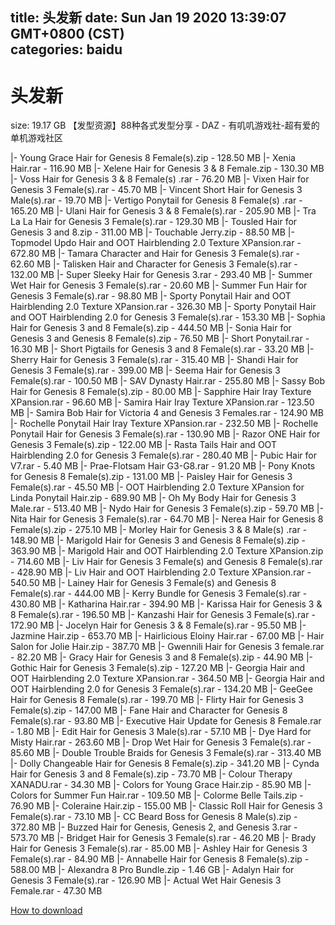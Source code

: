 
title: 头发新
date: Sun Jan 19 2020 13:39:07 GMT+0800 (CST)    
categories: baidu
---

# 头发新
size: 19.17 GB
 【发型资源】88种各式发型分享 - DAZ - 有叽叽游戏社-超有爱的单机游戏社区
 
|- Young Grace Hair for Genesis 8 Female(s).zip - 128.50 MB
|- Xenia Hair.rar - 116.90 MB
|- Xelene Hair for Genesis 3 & 8 Female.zip - 130.30 MB
|- Voss Hair for Genesis 3 & 8 Female(s) .rar - 76.20 MB
|- Vixen Hair for Genesis 3 Female(s).rar - 45.70 MB
|- Vincent Short Hair for Genesis 3 Male(s).rar - 19.70 MB
|- Vertigo Ponytail for Genesis 8 Female(s) .rar - 165.20 MB
|- Ulani Hair for Genesis 3 & 8 Female(s).rar - 205.90 MB
|- Tra La La Hair for Genesis 3 Female(s).rar - 129.30 MB
|- Tousled Hair for Genesis 3 and 8.zip - 311.00 MB
|- Touchable Jerry.zip - 88.50 MB
|- Topmodel Updo Hair and OOT Hairblending 2.0 Texture XPansion.rar - 672.80 MB
|- Tamara Character and Hair for Genesis 3 Female(s).rar - 62.60 MB
|- Talisken Hair and Character for Genesis 3 Female(s).rar - 132.00 MB
|- Super Sleeky Hair for Genesis 3.rar - 293.40 MB
|- Summer Wet Hair for Genesis 3 Female(s).rar - 20.60 MB
|- Summer Fun Hair for Genesis 3 Female(s).rar - 98.80 MB
|- Sporty Ponytail Hair and OOT Hairblending 2.0 Texture XPansion.rar - 326.30 MB
|- Sporty Ponytail Hair and OOT Hairblending 2.0 for Genesis 3 Female(s).rar - 153.30 MB
|- Sophia Hair for Genesis 3 and 8 Female(s).zip - 444.50 MB
|- Sonia Hair for Genesis 3 and Genesis 8 Female(s).zip - 76.50 MB
|- Short Ponytail.rar - 16.30 MB
|- Short Pigtails for Genesis 3 and 8 Female(s).rar - 33.20 MB
|- Sherry Hair for Genesis 3 Female(s).rar - 315.40 MB
|- Shandi Hair for Genesis 3 Female(s).rar - 399.00 MB
|- Seema Hair for Genesis 3 Female(s).rar - 100.50 MB
|- SAV Dynasty Hair.rar - 255.80 MB
|- Sassy Bob Hair for Genesis 8 Female(s).zip - 80.00 MB
|- Sapphire Hair Iray Texture XPansion.rar - 96.60 MB
|- Samira Hair Iray Texture XPansion.rar - 123.50 MB
|- Samira Bob Hair for Victoria 4 and Genesis 3 Females.rar - 124.90 MB
|- Rochelle Ponytail Hair Iray Texture XPansion.rar - 232.50 MB
|- Rochelle Ponytail Hair for Genesis 3 Female(s).rar - 130.90 MB
|- Razor ONE Hair for Genesis 3 Female(s).zip - 122.00 MB
|- Rasta Tails Hair and OOT Hairblending 2.0 for Genesis 3 Female(s).rar - 280.40 MB
|- Pubic Hair for V7.rar - 5.40 MB
|- Prae-Flotsam Hair G3-G8.rar - 91.20 MB
|- Pony Knots for Genesis 8 Female(s).zip - 131.00 MB
|- Paisley Hair for Genesis 3 Female(s).rar - 45.50 MB
|- OOT Hairblending 2.0 Texture XPansion for Linda Ponytail Hair.zip - 689.90 MB
|- Oh My Body Hair for Genesis 3 Male.rar - 513.40 MB
|- Nydo Hair for Genesis 3 Female(s).zip - 59.70 MB
|- Nita Hair for Genesis 3 Female(s).rar - 64.70 MB
|- Nerea Hair for Genesis 8 Female(s).zip - 275.10 MB
|- Morley Hair for Genesis 3 & 8 Male(s) .rar - 148.90 MB
|- Marigold Hair for Genesis 3 and Genesis 8 Female(s).zip - 363.90 MB
|- Marigold Hair and OOT Hairblending 2.0 Texture XPansion.zip - 714.60 MB
|- Liv Hair for Genesis 3 Female(s) and Genesis 8 Female(s).rar - 428.90 MB
|- Liv Hair and OOT Hairblending 2.0 Texture XPansion.rar - 540.50 MB
|- Lainey Hair for Genesis 3 Female(s) and Genesis 8 Female(s).rar - 444.00 MB
|- Kerry Bundle for Genesis 3 Female(s).rar - 430.80 MB
|- Katharina Hair.rar - 394.90 MB
|- Karissa Hair for Genesis 3 & 8 Female(s).rar - 196.50 MB
|- Kanzashi Hair for Genesis 3 Female(s).rar - 172.90 MB
|- Jocelyn Hair for Genesis 3 & 8 Female(s).rar - 95.50 MB
|- Jazmine Hair.zip - 653.70 MB
|- Hairlicious Eloiny Hair.rar - 67.00 MB
|- Hair Salon for Jolie Hair.zip - 387.70 MB
|- Gwennili Hair for Genesis 3 female.rar - 82.20 MB
|- Gracy Hair for Genesis 3 and 8 Female(s).zip - 44.90 MB
|- Gothic Hair for Genesis 3 Female(s).zip - 127.20 MB
|- Georgia Hair and OOT Hairblending 2.0 Texture XPansion.rar - 364.50 MB
|- Georgia Hair and OOT Hairblending 2.0 for Genesis 3 Female(s).rar - 134.20 MB
|- GeeGee Hair for Genesis 8 Female(s).rar - 199.70 MB
|- Flirty Hair for Genesis 3 Female(s).zip - 147.00 MB
|- Fane Hair and Character for Genesis 8 Female(s).rar - 93.80 MB
|- Executive Hair Update for Genesis 8 Female.rar - 1.80 MB
|- Edit Hair for Genesis 3 Male(s).rar - 57.10 MB
|- Dye Hard for Misty Hair.rar - 263.60 MB
|- Drop Wet Hair for Genesis 3 Female(s).rar - 85.60 MB
|- Double Trouble Braids for Genesis 3 Female(s).rar - 313.40 MB
|- Dolly Changeable Hair for Genesis 8 Female(s).zip - 341.20 MB
|- Cynda Hair for Genesis 3 and 8 Female(s).zip - 73.70 MB
|- Colour Therapy XANADU.rar - 34.30 MB
|- Colors for Young Grace Hair.zip - 85.90 MB
|- Colors for Summer Fun Hair.rar - 109.50 MB
|- Colorme Belle Tails.zip - 76.90 MB
|- Coleraine Hair.zip - 155.00 MB
|- Classic Roll Hair for Genesis 3 Female(s).rar - 73.10 MB
|- CC Beard Boss for Genesis 8 Male(s).zip - 372.80 MB
|- Buzzed Hair for Genesis, Genesis 2, and Genesis 3.rar - 573.70 MB
|- Bridget Hair for Genesis 3 Female(s).rar - 46.20 MB
|- Brady Hair for Genesis 3 Female(s).rar - 85.00 MB
|- Ashley Hair for Genesis 3 Female(s).rar - 84.90 MB
|- Annabelle Hair for Genesis 8 Female(s).zip - 588.00 MB
|- Alexandra 8 Pro Bundle.zip - 1.46 GB
|- Adalyn Hair for Genesis 3 Female(s).rar - 126.90 MB
|- Actual Wet Hair Genesis 3 Female.rar - 47.30 MB

[How to download](https://bpcam.bemobtrk.com/go/2ceec3aa-1ca2-46d6-b9ff-aaa5c184517c?jno=3147)